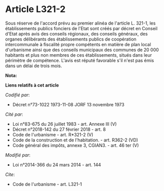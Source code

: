 # Article L321-2

Sous réserve de l'accord prévu au premier alinéa de l'article L. 321-1, les établissements publics fonciers de l'Etat sont
créés par décret en Conseil d'Etat après avis des conseils régionaux, des conseils généraux, des organes délibérants des
établissements publics de coopération intercommunale à fiscalité propre compétents en matière de plan local d'urbanisme ainsi
que des conseils municipaux des communes de 20 000 habitants et plus non membres de ces établissements, situés dans leur
périmètre de compétence. L'avis est réputé favorable s'il n'est pas émis dans un délai de trois mois.

**Nota:**



**Liens relatifs à cet article**

_Codifié par_:

  - Décret n°73-1022 1973-11-08 JORF 13 novembre 1973

_Cité par_:

  - Loi n°83-675 du 26 juillet 1983 - art. Annexe III (V)
  - Décret n°2018-142 du 27 février 2018 - art. 8
  - Code de l'urbanisme - art. R*321-2 (V)
  - Code de la construction et de l'habitation. - art. R362-2 (VD)
  - Code général des impôts, annexe 3, CGIAN3. - art. 46 ter (V)

_Modifié par_:

  - Loi n°2014-366 du 24 mars 2014 - art. 144

_Cite_:

  - Code de l'urbanisme - art. L321-1

